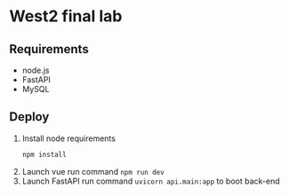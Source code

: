 # West2 final lab

## Requirements

+ node.js
+ FastAPI
+ MySQL

## Deploy

1. Install node requirements
	```sh
	npm install
	```
2. Launch vue
   run command `npm run dev`
3. Launch FastAPI
   run command `uvicorn api.main:app` to boot back-end